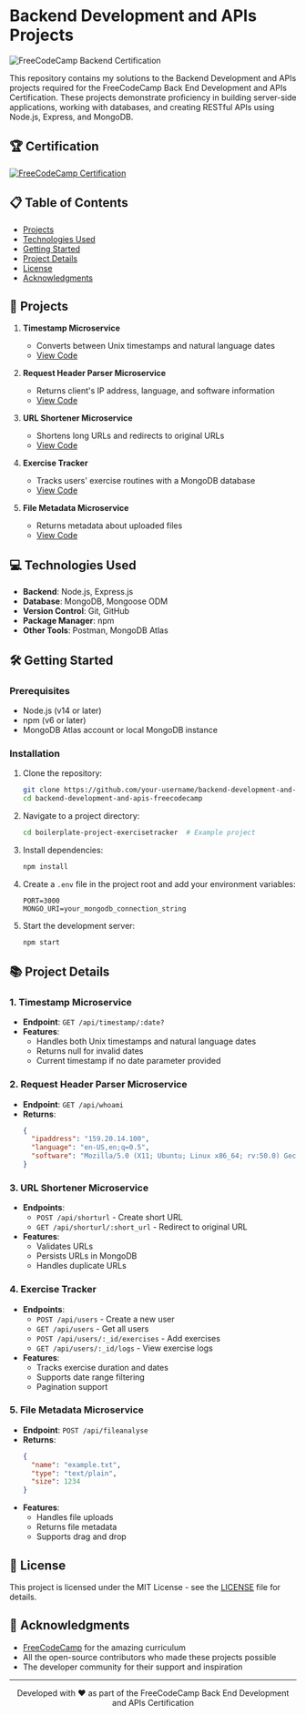 # Backend Development and APIs Projects

![FreeCodeCamp Backend Certification](https://img.shields.io/badge/FreeCodeCamp-Backend%20Development%20%26%20APIs-0A0A23?style=for-the-badge&logo=freecodecamp)

This repository contains my solutions to the Backend Development and APIs projects required for the FreeCodeCamp Back End Development and APIs Certification. These projects demonstrate proficiency in building server-side applications, working with databases, and creating RESTful APIs using Node.js, Express, and MongoDB.

## 🏆 Certification

[![FreeCodeCamp Certification](https://img.shields.io/badge/FreeCodeCamp-Certified-success?style=flat-square)](https://www.freecodecamp.org/certification/your-username/back-end-development-and-apis)

## 📋 Table of Contents

- [Projects](#-projects)
- [Technologies Used](#-technologies-used)
- [Getting Started](#-getting-started)
- [Project Details](#-project-details)
- [License](#-license)
- [Acknowledgments](#-acknowledgments)

## 🚀 Projects

1. **Timestamp Microservice**
   - Converts between Unix timestamps and natural language dates
   - [View Code](/boilerplate-project-timestamp/)

2. **Request Header Parser Microservice**
   - Returns client's IP address, language, and software information
   - [View Code](/boilerplate-project-headerparser/)

3. **URL Shortener Microservice**
   - Shortens long URLs and redirects to original URLs
   - [View Code](/boilerplate-project-urlshortener/)

4. **Exercise Tracker**
   - Tracks users' exercise routines with a MongoDB database
   - [View Code](/boilerplate-project-exercisetracker/)

5. **File Metadata Microservice**
   - Returns metadata about uploaded files
   - [View Code](/boilerplate-project-filemetadata/)

## 💻 Technologies Used

- **Backend**: Node.js, Express.js
- **Database**: MongoDB, Mongoose ODM
- **Version Control**: Git, GitHub
- **Package Manager**: npm
- **Other Tools**: Postman, MongoDB Atlas

## 🛠️ Getting Started

### Prerequisites

- Node.js (v14 or later)
- npm (v6 or later)
- MongoDB Atlas account or local MongoDB instance

### Installation

1. Clone the repository:
   ```bash
   git clone https://github.com/your-username/backend-development-and-apis-freecodecamp.git
   cd backend-development-and-apis-freecodecamp
   ```

2. Navigate to a project directory:
   ```bash
   cd boilerplate-project-exercisetracker  # Example project
   ```

3. Install dependencies:
   ```bash
   npm install
   ```

4. Create a `.env` file in the project root and add your environment variables:
   ```env
   PORT=3000
   MONGO_URI=your_mongodb_connection_string
   ```

5. Start the development server:
   ```bash
   npm start
   ```

## 📚 Project Details

### 1. Timestamp Microservice
- **Endpoint**: `GET /api/timestamp/:date?`
- **Features**:
  - Handles both Unix timestamps and natural language dates
  - Returns null for invalid dates
  - Current timestamp if no date parameter provided

### 2. Request Header Parser Microservice
- **Endpoint**: `GET /api/whoami`
- **Returns**:
  ```json
  {
    "ipaddress": "159.20.14.100",
    "language": "en-US,en;q=0.5",
    "software": "Mozilla/5.0 (X11; Ubuntu; Linux x86_64; rv:50.0) Gecko/20100101 Firefox/50.0"
  }
  ```

### 3. URL Shortener Microservice
- **Endpoints**:
  - `POST /api/shorturl` - Create short URL
  - `GET /api/shorturl/:short_url` - Redirect to original URL
- **Features**:
  - Validates URLs
  - Persists URLs in MongoDB
  - Handles duplicate URLs

### 4. Exercise Tracker
- **Endpoints**:
  - `POST /api/users` - Create a new user
  - `GET /api/users` - Get all users
  - `POST /api/users/:_id/exercises` - Add exercises
  - `GET /api/users/:_id/logs` - View exercise logs
- **Features**:
  - Tracks exercise duration and dates
  - Supports date range filtering
  - Pagination support

### 5. File Metadata Microservice
- **Endpoint**: `POST /api/fileanalyse`
- **Returns**:
  ```json
  {
    "name": "example.txt",
    "type": "text/plain",
    "size": 1234
  }
  ```
- **Features**:
  - Handles file uploads
  - Returns file metadata
  - Supports drag and drop

## 📝 License

This project is licensed under the MIT License - see the [LICENSE](LICENSE) file for details.

## 🙏 Acknowledgments

- [FreeCodeCamp](https://www.freecodecamp.org/) for the amazing curriculum
- All the open-source contributors who made these projects possible
- The developer community for their support and inspiration

---

<div align="center">
  <p>Developed with ❤️ as part of the FreeCodeCamp Back End Development and APIs Certification</p>
</div>
